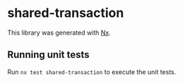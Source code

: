 # shared-transaction

This library was generated with [Nx](https://nx.dev).

## Running unit tests

Run `nx test shared-transaction` to execute the unit tests.
